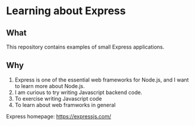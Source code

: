 # Learning about Express

## What
This repository contains examples of small Express applications. 

## Why
1. Express is one of the essential web frameworks for Node.js, and I want to learn more about Node.js.
2. I am curious to try writing Javascript backend code. 
3. To exercise writing Javascript code
4. To learn about web framworks in general

Express homepage:
https://expressjs.com/